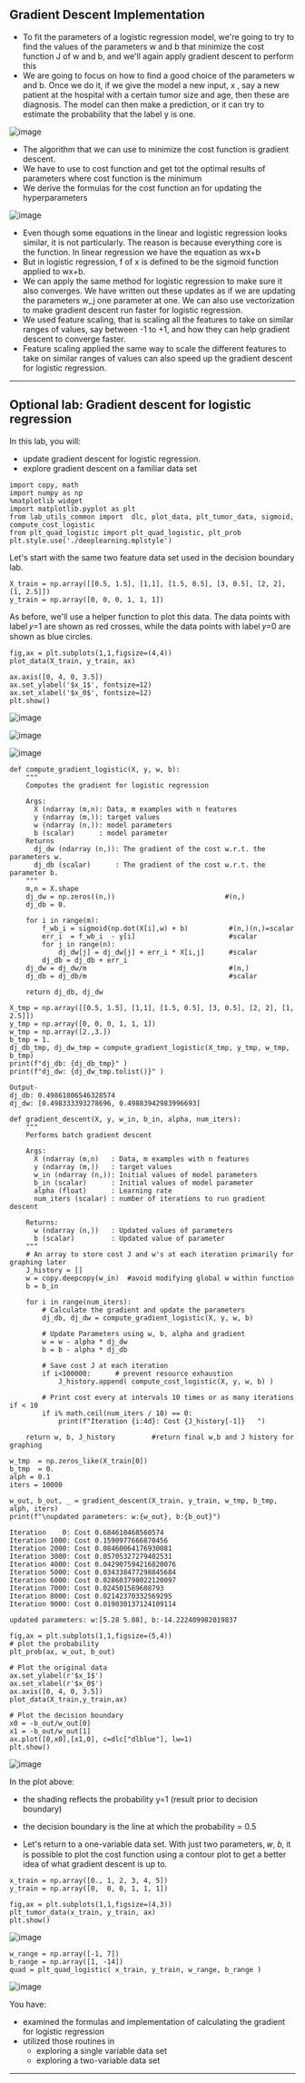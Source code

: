 ## Gradient Descent Implementation

- To fit the parameters of a logistic regression model, we're going to try to find the values of the parameters w and b that minimize the cost function J of w and b, and we'll again apply gradient descent to perform this
- We are going to focus on how to find a good choice of the parameters w and b. Once we do it, if we give the model a new input, x , say a new patient at the hospital with a certain tumor size and age, then these are diagnosis. The model can then make a prediction, or it can try to estimate the probability that the label y is one.

![image](https://github.com/user-attachments/assets/d8d27bf9-1a2a-44e0-ab78-7a4bfb0cc451)

- The algorithm that we can use to minimize the cost function is gradient descent.
- We have to use to cost function and get tot the optimal results of parameters where cost function is the minimum
- We derive the formulas for the cost function an for updating the hyperparameters

![image](https://github.com/user-attachments/assets/dc213033-4a0d-4702-9dd6-eaad668f9c95)

- Even though some equations in the linear and logistic regression looks similar, it is not particularly. The reason is because everything core is the function. In linear regression we have the equation as wx+b
- But in logistic regression, f of x is defined to be the sigmoid function applied to wx+b.
- We can apply the same method for logistic regression to make sure it also converges. We have written out these updates as if we are updating the parameters w_j one parameter at one. We can also use vectorization to make gradient descent run faster for logistic regression.
- We used feature scaling, that is scaling all the features to take on similar ranges of values, say between -1 to +1, and how they can help gradient descent to converge faster.
- Feature scaling applied the same way to scale the different features to take on similar ranges of values can also speed up the gradient descent for logistic regression.

---

## Optional lab: Gradient descent for logistic regression

In this lab, you will:
- update gradient descent for logistic regression.
- explore gradient descent on a familiar data set

```
import copy, math
import numpy as np
%matplotlib widget
import matplotlib.pyplot as plt
from lab_utils_common import  dlc, plot_data, plt_tumor_data, sigmoid, compute_cost_logistic
from plt_quad_logistic import plt_quad_logistic, plt_prob
plt.style.use('./deeplearning.mplstyle')
```

Let's start with the same two feature data set used in the decision boundary lab.

```
X_train = np.array([[0.5, 1.5], [1,1], [1.5, 0.5], [3, 0.5], [2, 2], [1, 2.5]])
y_train = np.array([0, 0, 0, 1, 1, 1])
```

As before, we'll use a helper function to plot this data. The data points with label  𝑦=1 are shown as red crosses, while the data points with label  𝑦=0 are shown as blue circles.

```
fig,ax = plt.subplots(1,1,figsize=(4,4))
plot_data(X_train, y_train, ax)

ax.axis([0, 4, 0, 3.5])
ax.set_ylabel('$x_1$', fontsize=12)
ax.set_xlabel('$x_0$', fontsize=12)
plt.show()
```

![image](https://github.com/user-attachments/assets/2c5ef5c5-fed5-4cde-a645-72cff6148c9e)

![image](https://github.com/user-attachments/assets/d8cd9a5a-d1f9-49fd-8dd7-b7d900a6d80c)

![image](https://github.com/user-attachments/assets/e138e56a-25a1-4e83-aaca-f6b9cc21762b)

```
def compute_gradient_logistic(X, y, w, b): 
    """
    Computes the gradient for logistic regression 
 
    Args:
      X (ndarray (m,n): Data, m examples with n features
      y (ndarray (m,)): target values
      w (ndarray (n,)): model parameters  
      b (scalar)      : model parameter
    Returns
      dj_dw (ndarray (n,)): The gradient of the cost w.r.t. the parameters w. 
      dj_db (scalar)      : The gradient of the cost w.r.t. the parameter b. 
    """
    m,n = X.shape
    dj_dw = np.zeros((n,))                           #(n,)
    dj_db = 0.

    for i in range(m):
        f_wb_i = sigmoid(np.dot(X[i],w) + b)          #(n,)(n,)=scalar
        err_i  = f_wb_i  - y[i]                       #scalar
        for j in range(n):
            dj_dw[j] = dj_dw[j] + err_i * X[i,j]      #scalar
        dj_db = dj_db + err_i
    dj_dw = dj_dw/m                                   #(n,)
    dj_db = dj_db/m                                   #scalar
        
    return dj_db, dj_dw
```

```
X_tmp = np.array([[0.5, 1.5], [1,1], [1.5, 0.5], [3, 0.5], [2, 2], [1, 2.5]])
y_tmp = np.array([0, 0, 0, 1, 1, 1])
w_tmp = np.array([2.,3.])
b_tmp = 1.
dj_db_tmp, dj_dw_tmp = compute_gradient_logistic(X_tmp, y_tmp, w_tmp, b_tmp)
print(f"dj_db: {dj_db_tmp}" )
print(f"dj_dw: {dj_dw_tmp.tolist()}" )

Output-
dj_db: 0.49861806546328574
dj_dw: [0.498333393278696, 0.49883942983996693]
```

```
def gradient_descent(X, y, w_in, b_in, alpha, num_iters): 
    """
    Performs batch gradient descent
    
    Args:
      X (ndarray (m,n)   : Data, m examples with n features
      y (ndarray (m,))   : target values
      w_in (ndarray (n,)): Initial values of model parameters  
      b_in (scalar)      : Initial values of model parameter
      alpha (float)      : Learning rate
      num_iters (scalar) : number of iterations to run gradient descent
      
    Returns:
      w (ndarray (n,))   : Updated values of parameters
      b (scalar)         : Updated value of parameter 
    """
    # An array to store cost J and w's at each iteration primarily for graphing later
    J_history = []
    w = copy.deepcopy(w_in)  #avoid modifying global w within function
    b = b_in
    
    for i in range(num_iters):
        # Calculate the gradient and update the parameters
        dj_db, dj_dw = compute_gradient_logistic(X, y, w, b)   

        # Update Parameters using w, b, alpha and gradient
        w = w - alpha * dj_dw               
        b = b - alpha * dj_db               
      
        # Save cost J at each iteration
        if i<100000:      # prevent resource exhaustion 
            J_history.append( compute_cost_logistic(X, y, w, b) )

        # Print cost every at intervals 10 times or as many iterations if < 10
        if i% math.ceil(num_iters / 10) == 0:
            print(f"Iteration {i:4d}: Cost {J_history[-1]}   ")
        
    return w, b, J_history         #return final w,b and J history for graphing

```

```
w_tmp  = np.zeros_like(X_train[0])
b_tmp  = 0.
alph = 0.1
iters = 10000

w_out, b_out, _ = gradient_descent(X_train, y_train, w_tmp, b_tmp, alph, iters) 
print(f"\nupdated parameters: w:{w_out}, b:{b_out}")

Iteration    0: Cost 0.684610468560574   
Iteration 1000: Cost 0.1590977666870456   
Iteration 2000: Cost 0.08460064176930081   
Iteration 3000: Cost 0.05705327279402531   
Iteration 4000: Cost 0.042907594216820076   
Iteration 5000: Cost 0.034338477298845684   
Iteration 6000: Cost 0.028603798022120097   
Iteration 7000: Cost 0.024501569608793   
Iteration 8000: Cost 0.02142370332569295   
Iteration 9000: Cost 0.019030137124109114   

updated parameters: w:[5.28 5.08], b:-14.222409982019837

```

```
fig,ax = plt.subplots(1,1,figsize=(5,4))
# plot the probability 
plt_prob(ax, w_out, b_out)

# Plot the original data
ax.set_ylabel(r'$x_1$')
ax.set_xlabel(r'$x_0$')   
ax.axis([0, 4, 0, 3.5])
plot_data(X_train,y_train,ax)

# Plot the decision boundary
x0 = -b_out/w_out[0]
x1 = -b_out/w_out[1]
ax.plot([0,x0],[x1,0], c=dlc["dlblue"], lw=1)
plt.show()
```

![image](https://github.com/user-attachments/assets/6145ec24-f3fd-4ddb-a12a-33e3961e2619)

In the plot above:
 - the shading reflects the probability y=1 (result prior to decision boundary)
 - the decision boundary is the line at which the probability = 0.5


- Let's return to a one-variable data set. With just two parameters,  𝑤,  𝑏, it is possible to plot the cost function using a contour plot to get a better idea of what gradient descent is up to.

```
x_train = np.array([0., 1, 2, 3, 4, 5])
y_train = np.array([0,  0, 0, 1, 1, 1])
```

```
fig,ax = plt.subplots(1,1,figsize=(4,3))
plt_tumor_data(x_train, y_train, ax)
plt.show()
```

![image](https://github.com/user-attachments/assets/581fddd7-833f-4ab0-9f6c-091e2c15ea7f)

```
w_range = np.array([-1, 7])
b_range = np.array([1, -14])
quad = plt_quad_logistic( x_train, y_train, w_range, b_range )
```

![image](https://github.com/user-attachments/assets/06051264-866a-4a1a-9260-bf07ad39672e)

You have:
- examined the formulas and implementation of calculating the gradient for logistic regression
- utilized those routines in
    - exploring a single variable data set
    - exploring a two-variable data set

---

